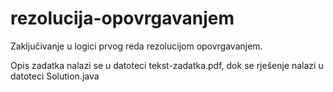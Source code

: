 # rezolucija-opovrgavanjem
Zaključivanje u logici prvog reda rezolucijom opovrgavanjem.

Opis zadatka nalazi se u datoteci tekst-zadatka.pdf, dok se rješenje nalazi u datoteci Solution.java
